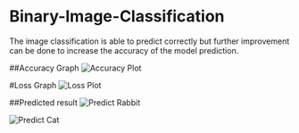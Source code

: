 ﻿# Binary-Image-Classification
The image classification is able to predict correctly but further improvement can be done to increase the accuracy of the model prediction.

##Accuracy Graph
![Accuracy Plot](https://github.com/Ruzanaaris/Binary-Image-Classification/assets/95346773/9a7e20fe-71be-4477-85f6-9279486d99b6)

#Loss Graph
![Loss Plot](https://github.com/Ruzanaaris/Binary-Image-Classification/assets/95346773/b39d7554-c3f7-410e-800b-67ac781b6f71)


##Predicted result 
![Predict Rabbit](https://github.com/Ruzanaaris/Binary-Image-Classification/assets/95346773/5dfd5b17-146c-4e6e-a363-a6bee50b22f1)

![Predict Cat](https://github.com/Ruzanaaris/Binary-Image-Classification/assets/95346773/3a6b4379-b00a-4f9f-8934-2926b347bbf4)

